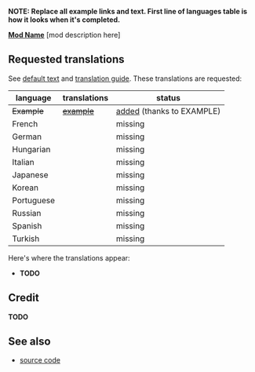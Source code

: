 **NOTE: Replace all example links and text. First line of languages table is how it looks when it's completed.**

**[Mod Name](http://example.com/mod)** [mod description here]

## Requested translations
See [default text](https://github.com/Me/Mod/default.json) and [translation guide](https://stardewvalleywiki.com/Modding:Translations). These translations are requested:

language | translations | status
-------- | ------------ | ------
~~Example~~ | ~~[example](https://github.com/Me/Mod/example.json)~~ | [added](https://github.com/Me/Mod/pull/1) (thanks to EXAMPLE)
French | | missing
German | | missing
Hungarian | | missing
Italian | | missing
Japanese | | missing
Korean | | missing
Portuguese | | missing
Russian | | missing
Spanish| | missing
Turkish | | missing

Here's where the translations appear:
* **TODO**

## Credit
**TODO**

## See also
* [source code](https://github.com/Me/Mod)